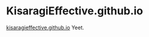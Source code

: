 # KisaragiEffective.github.io
[kisaragieffective.github.io](https://kisaragieffective.github.io)
Yeet.
